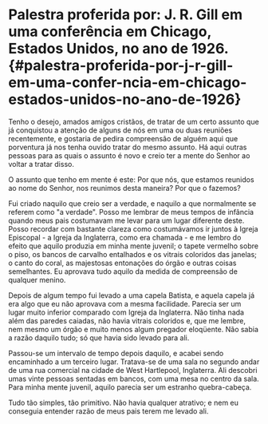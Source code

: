 # Palestra proferida por: J. R. Gill em uma conferência em Chicago, Estados Unidos, no ano de 1926. {#palestra-proferida-por-j-r-gill-em-uma-confer-ncia-em-chicago-estados-unidos-no-ano-de-1926}

Tenho o desejo, amados amigos cristãos, de tratar de um certo assunto que já conquistou a atenção de alguns de nós em uma ou duas reuniões recentemente, e gostaria de pedira compreensão de alguém aqui que porventura já nos tenha ouvido tratar do mesmo assunto. Há aqui outras pessoas para as quais o assunto é novo e creio ter a mente do Senhor ao voltar a tratar disso.

O assunto que tenho em mente é este: Por que nós, que estamos reunidos ao nome do Senhor, nos reunimos desta maneira? Por que o fazemos?

Fui criado naquilo que creio ser a verdade, e naquilo a que normalmente se referem como &quot;a verdade&quot;. Posso me lembrar de meus tempos de infância quando meus pais costumavam me levar para um lugar diferente deste. Posso recordar com bastante clareza como costumávamos ir juntos à Igreja Episcopal - a Igreja da Inglaterra, como era chamada - e me lembro do efeito que aquilo produzia em minha mente juvenil; o tapete vermelho sobre o piso, os bancos de carvalho entalhados e os vitrais coloridos das janelas; o canto do coral, as majestosas entonações do órgão e outras coisas semelhantes. Eu aprovava tudo aquilo da medida de compreensão de qualquer menino.

Depois de algum tempo fui levado a uma capela Batista, e aquela capela já era algo que eu não aprovava com a mesma facilidade. Parecia ser um lugar muito inferior comparado com Igreja da Inglaterra. Não tinha nada além das paredes caiadas, não havia vitrais coloridos e, que me lembre, nem mesmo um órgão e muito menos algum pregador eloqüente. Não sabia a razão daquilo tudo; só que havia sido levado para ali.

Passou-se um intervalo de tempo depois daquilo, e acabei sendo encaminhado a um terceiro lugar. Tratava-se de uma sala no segundo andar de uma rua comercial na cidade de West Hartlepool, Inglaterra. Ali descobri umas vinte pessoas sentadas em bancos, com uma mesa no centro da sala. Para minha mente juvenil, aquilo parecia ser um estranho quebra-cabeça.

Tudo tão simples, tão primitivo. Não havia qualquer atrativo; e nem eu conseguia entender razão de meus pais terem me levado ali.